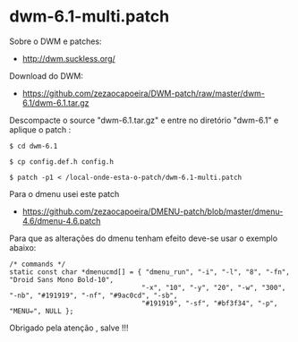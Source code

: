 # dwm-6.1-multi.patch

Sobre o DWM e patches:

- http://dwm.suckless.org/

Download do DWM:

- https://github.com/zezaocapoeira/DWM-patch/raw/master/dwm-6.1/dwm-6.1.tar.gz



Descompacte o source "dwm-6.1.tar.gz" e entre no diretório "dwm-6.1" e aplique o patch :

````
$ cd dwm-6.1

$ cp config.def.h config.h

$ patch -p1 < /local-onde-esta-o-patch/dwm-6.1-multi.patch

````

Para o dmenu usei este patch

- https://github.com/zezaocapoeira/DMENU-patch/blob/master/dmenu-4.6/dmenu-4.6.patch


Para que as alterações do dmenu tenham efeito deve-se usar o exemplo abaixo:

````
/* commands */
static const char *dmenucmd[] = { "dmenu_run", "-i", "-l", "8", "-fn", "Droid Sans Mono Bold-10",
                                 "-x", "10", "-y", "20", "-w", "300", "-nb", "#191919", "-nf", "#9ac0cd", "-sb",
                                 "#191919", "-sf", "#bf3f34", "-p", "MENU➫", NULL };
````

Obrigado pela atenção , salve !!!
